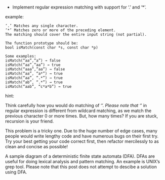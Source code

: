 * Implement regular expression matching with support for ‘.’ and ‘*’.

example:

	‘.’ Matches any single character.
	‘*’ Matches zero or more of the preceding element.
	The matching should cover the entire input string (not partial).

	The function prototype should be:
	bool isMatch(const char *s, const char *p)

	Some examples:
	isMatch(“aa”,”a”) → false
	isMatch(“aa”,”aa”) → true
	isMatch(“aaa”,”aa”) → false
	isMatch(“aa”, “a*”) → true
	isMatch(“aa”, “.*”) → true
	isMatch(“ab”, “.*”) → true
	isMatch(“aab”, “c*a*b”) → true
	
	
hint:
		
Think carefully how you would do matching of ‘*’. Please note that ‘*’ in regular expression is different from wildcard matching, as we match the previous character 0 or more times. But, how many times? If you are stuck, recursion is your friend.

This problem is a tricky one. Due to the huge number of edge cases, many people would write lengthy code and have numerous bugs on their first try. Try your best getting your code correct first, then refactor mercilessly to as clean and concise as possible!


A sample diagram of a deterministic finite state automata (DFA). DFAs are useful for doing lexical analysis and pattern matching. An example is UNIX’s grep tool. Please note that this post does not attempt to descibe a solution using DFA.
	